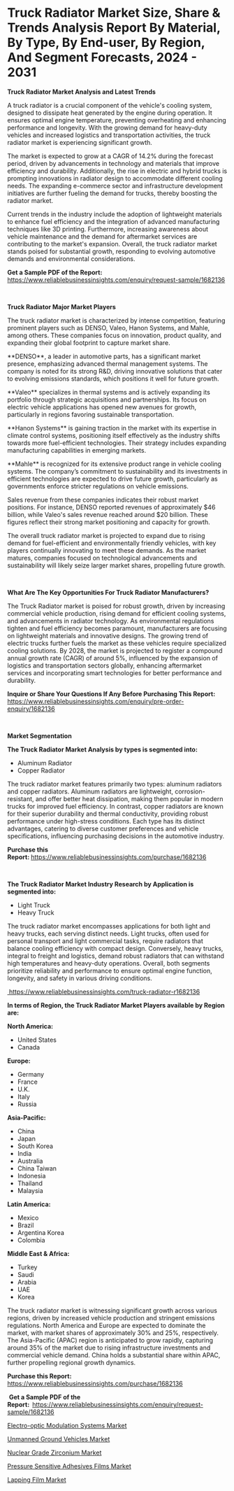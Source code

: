 <p><h1>Truck Radiator Market Size, Share & Trends Analysis Report By Material, By Type, By End-user, By Region, And Segment Forecasts, 2024 - 2031</h1></p><p><strong>Truck Radiator Market Analysis and Latest Trends</strong></p>
<p><p>A truck radiator is a crucial component of the vehicle's cooling system, designed to dissipate heat generated by the engine during operation. It ensures optimal engine temperature, preventing overheating and enhancing performance and longevity. With the growing demand for heavy-duty vehicles and increased logistics and transportation activities, the truck radiator market is experiencing significant growth.</p><p>The market is expected to grow at a CAGR of 14.2% during the forecast period, driven by advancements in technology and materials that improve efficiency and durability. Additionally, the rise in electric and hybrid trucks is prompting innovations in radiator design to accommodate different cooling needs. The expanding e-commerce sector and infrastructure development initiatives are further fueling the demand for trucks, thereby boosting the radiator market.</p><p>Current trends in the industry include the adoption of lightweight materials to enhance fuel efficiency and the integration of advanced manufacturing techniques like 3D printing. Furthermore, increasing awareness about vehicle maintenance and the demand for aftermarket services are contributing to the market's expansion. Overall, the truck radiator market stands poised for substantial growth, responding to evolving automotive demands and environmental considerations.</p></p>
<p><strong>Get a Sample PDF of the Report:&nbsp;</strong> <a href="https://www.reliablebusinessinsights.com/enquiry/request-sample/1682136?utm_campaign=75&utm_medium=2&utm_source=Github&utm_content=ia&utm_term=01112024&utm_id=truck-radiator">https://www.reliablebusinessinsights.com/enquiry/request-sample/1682136</a></p>
<p>&nbsp;</p>
<p><strong>Truck Radiator Major Market Players</strong></p>
<p><p>The truck radiator market is characterized by intense competition, featuring prominent players such as DENSO, Valeo, Hanon Systems, and Mahle, among others. These companies focus on innovation, product quality, and expanding their global footprint to capture market share.</p><p>**DENSO**, a leader in automotive parts, has a significant market presence, emphasizing advanced thermal management systems. The company is noted for its strong R&D, driving innovative solutions that cater to evolving emissions standards, which positions it well for future growth.</p><p>**Valeo** specializes in thermal systems and is actively expanding its portfolio through strategic acquisitions and partnerships. Its focus on electric vehicle applications has opened new avenues for growth, particularly in regions favoring sustainable transportation.</p><p>**Hanon Systems** is gaining traction in the market with its expertise in climate control systems, positioning itself effectively as the industry shifts towards more fuel-efficient technologies. Their strategy includes expanding manufacturing capabilities in emerging markets.</p><p>**Mahle** is recognized for its extensive product range in vehicle cooling systems. The company’s commitment to sustainability and its investments in efficient technologies are expected to drive future growth, particularly as governments enforce stricter regulations on vehicle emissions.</p><p>Sales revenue from these companies indicates their robust market positions. For instance, DENSO reported revenues of approximately $46 billion, while Valeo's sales revenue reached around $20 billion. These figures reflect their strong market positioning and capacity for growth.</p><p>The overall truck radiator market is projected to expand due to rising demand for fuel-efficient and environmentally friendly vehicles, with key players continually innovating to meet these demands. As the market matures, companies focused on technological advancements and sustainability will likely seize larger market shares, propelling future growth.</p></p>
<p>&nbsp;</p>
<p><strong>What Are The Key Opportunities For Truck Radiator Manufacturers?</strong></p>
<p><p>The Truck Radiator market is poised for robust growth, driven by increasing commercial vehicle production, rising demand for efficient cooling systems, and advancements in radiator technology. As environmental regulations tighten and fuel efficiency becomes paramount, manufacturers are focusing on lightweight materials and innovative designs. The growing trend of electric trucks further fuels the market as these vehicles require specialized cooling solutions. By 2028, the market is projected to register a compound annual growth rate (CAGR) of around 5%, influenced by the expansion of logistics and transportation sectors globally, enhancing aftermarket services and incorporating smart technologies for better performance and durability.</p></p>
<p><strong>Inquire or Share Your Questions If Any Before Purchasing This Report:</strong> <a href="https://www.reliablebusinessinsights.com/enquiry/pre-order-enquiry/1682136?utm_campaign=75&utm_medium=2&utm_source=Github&utm_content=ia&utm_term=01112024&utm_id=truck-radiator">https://www.reliablebusinessinsights.com/enquiry/pre-order-enquiry/1682136</a></p>
<p>&nbsp;</p>
<p><strong>Market Segmentation</strong></p>
<p><strong>The Truck Radiator Market Analysis by types is segmented into:</strong></p>
<p><ul><li>Aluminum Radiator</li><li>Copper Radiator</li></ul></p>
<p><p>The truck radiator market features primarily two types: aluminum radiators and copper radiators. Aluminum radiators are lightweight, corrosion-resistant, and offer better heat dissipation, making them popular in modern trucks for improved fuel efficiency. In contrast, copper radiators are known for their superior durability and thermal conductivity, providing robust performance under high-stress conditions. Each type has its distinct advantages, catering to diverse customer preferences and vehicle specifications, influencing purchasing decisions in the automotive industry.</p></p>
<p><strong>Purchase this Report:&nbsp;</strong><a href="https://www.reliablebusinessinsights.com/purchase/1682136?utm_campaign=75&utm_medium=2&utm_source=Github&utm_content=ia&utm_term=01112024&utm_id=truck-radiator">https://www.reliablebusinessinsights.com/purchase/1682136</a></p>
<p>&nbsp;</p>
<p><strong>The Truck Radiator Market Industry Research by Application is segmented into:</strong></p>
<p><ul><li>Light Truck</li><li>Heavy Truck</li></ul></p>
<p><p>The truck radiator market encompasses applications for both light and heavy trucks, each serving distinct needs. Light trucks, often used for personal transport and light commercial tasks, require radiators that balance cooling efficiency with compact design. Conversely, heavy trucks, integral to freight and logistics, demand robust radiators that can withstand high temperatures and heavy-duty operations. Overall, both segments prioritize reliability and performance to ensure optimal engine function, longevity, and safety in various driving conditions.</p></p>
<p><a href="https://www.reliablebusinessinsights.com/truck-radiator-r1682136?utm_campaign=75&utm_medium=2&utm_source=Github&utm_content=ia&utm_term=01112024&utm_id=truck-radiator">&nbsp;https://www.reliablebusinessinsights.com/truck-radiator-r1682136</a></p>
<p><strong>In terms of Region, the Truck Radiator Market Players available by Region are:</strong></p>
<p>
    <p> <strong> North America: </strong>
        <ul>
            <li>United States</li>
            <li>Canada</li>
        </ul>
        </p> 
    <p> <strong> Europe: </strong>
        <ul>
            <li>Germany</li>
            <li>France</li>
            <li>U.K.</li>
            <li>Italy</li>
            <li>Russia</li>
        </ul>
        </p> 
    <p> <strong> Asia-Pacific: </strong>
        <ul>
            <li>China</li>
            <li>Japan</li>
            <li>South Korea</li>
            <li>India</li>
            <li>Australia</li>
            <li>China Taiwan</li>
            <li>Indonesia</li>
            <li>Thailand</li>
            <li>Malaysia</li>
        </ul>
        </p> 
    <p> <strong> Latin America: </strong>
        <ul>
            <li>Mexico</li>
            <li>Brazil</li>
            <li>Argentina Korea</li>
            <li>Colombia</li>
        </ul>
        </p> 
    <p> <strong> Middle East & Africa: </strong>
        <ul>
            <li>Turkey</li>
            <li>Saudi</li>
            <li>Arabia</li>
            <li>UAE</li>
            <li>Korea</li>
        </ul>
    </p>
    </p>
<p><p>The truck radiator market is witnessing significant growth across various regions, driven by increased vehicle production and stringent emissions regulations. North America and Europe are expected to dominate the market, with market shares of approximately 30% and 25%, respectively. The Asia-Pacific (APAC) region is anticipated to grow rapidly, capturing around 35% of the market due to rising infrastructure investments and commercial vehicle demand. China holds a substantial share within APAC, further propelling regional growth dynamics.</p></p>
<p><strong>Purchase this Report: </strong><a href="https://www.reliablebusinessinsights.com/purchase/1682136?utm_campaign=75&utm_medium=2&utm_source=Github&utm_content=ia&utm_term=01112024&utm_id=truck-radiator">https://www.reliablebusinessinsights.com/purchase/1682136</a></p>
<p>&nbsp;<strong>Get a Sample PDF of the Report:&nbsp;&nbsp;</strong><a href="https://www.reliablebusinessinsights.com/enquiry/request-sample/1682136?utm_campaign=75&utm_medium=2&utm_source=Github&utm_content=ia&utm_term=01112024&utm_id=truck-radiator">https://www.reliablebusinessinsights.com/enquiry/request-sample/1682136</a></p>
<p><strong></strong></p>
<p><p><a href="https://issuu.com/reportprime-2/docs/electro-optic-modulation-systems-ma_77074478f8aa0c?utm_campaign=75&utm_medium=2&utm_source=Github&utm_content=ia&utm_term=01112024&utm_id=truck-radiator">Electro-optic Modulation Systems Market</a></p><p><a href="https://github.com/isbel3opkkem/Market-Research-Report-List-1/blob/main/unmanned-ground-vehicles-market.md?utm_campaign=75&utm_medium=2&utm_source=Github&utm_content=ia&utm_term=01112024&utm_id=truck-radiator">Unmanned Ground Vehicles Market</a></p><p><a href="https://www.linkedin.com/pulse/future-trends-global-nuclear-grade-zirconium-market-aikpe?utm_campaign=75&utm_medium=2&utm_source=Github&utm_content=ia&utm_term=01112024&utm_id=truck-radiator">Nuclear Grade Zirconium Market</a></p><p><a href="https://www.linkedin.com/pulse/future-ready-strategic-insights-global-pressure-sensitive-2yf2e?utm_campaign=75&utm_medium=2&utm_source=Github&utm_content=ia&utm_term=01112024&utm_id=truck-radiator">Pressure Sensitive Adhesives Films Market</a></p><p><a href="https://medium.com/@alys8cp/the-global-lapping-film-market-identifies-drivers-restraints-opportunities-and-trends-59ff8f2b9f99?utm_campaign=75&utm_medium=2&utm_source=Github&utm_content=ia&utm_term=01112024&utm_id=truck-radiator">Lapping Film Market</a></p></p>